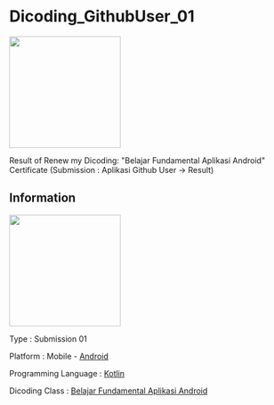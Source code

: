 # Dicoding_GithubUser_01

<img src="https://user-images.githubusercontent.com/32255348/111034156-d8836900-8446-11eb-840f-ea782f1f21f4.gif" width="200" />

Result of Renew my Dicoding: "Belajar Fundamental Aplikasi Android" Certificate (Submission : Aplikasi Github User -> Result)

## Information
<img src="https://1000logos.net/wp-content/uploads/2016/10/Android-Logo.png" 
width="200"/>

Type                  : Submission 01

Platform              : Mobile - [Android](https://www.android.com/intl/id_id/)

Programming Language  : [Kotlin](https://developer.android.com/kotlin?hl=id)

Dicoding Class        : [Belajar Fundamental Aplikasi Android](https://www.dicoding.com/academies/14)
